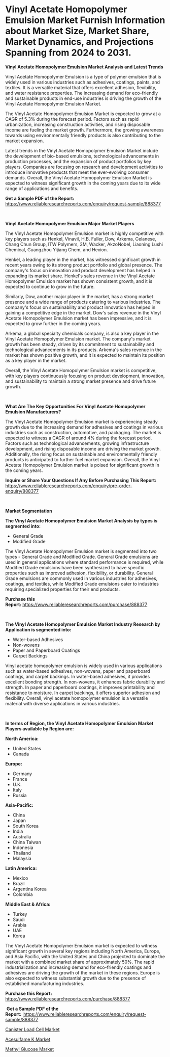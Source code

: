 <p><h1>Vinyl Acetate Homopolymer Emulsion Market Furnish Information about Market Size, Market Share, Market Dynamics, and Projections Spanning from 2024 to 2031.</h1></p><p><strong>Vinyl Acetate Homopolymer Emulsion Market Analysis and Latest Trends</strong></p>
<p><p>Vinyl Acetate Homopolymer Emulsion is a type of polymer emulsion that is widely used in various industries such as adhesives, coatings, paints, and textiles. It is a versatile material that offers excellent adhesion, flexibility, and water resistance properties. The increasing demand for eco-friendly and sustainable products in end-use industries is driving the growth of the Vinyl Acetate Homopolymer Emulsion Market.</p><p>The Vinyl Acetate Homopolymer Emulsion Market is expected to grow at a CAGR of 5.3% during the forecast period. Factors such as rapid urbanization, increasing construction activities, and rising disposable income are fueling the market growth. Furthermore, the growing awareness towards using environmentally friendly products is also contributing to the market expansion.</p><p>Latest trends in the Vinyl Acetate Homopolymer Emulsion Market include the development of bio-based emulsions, technological advancements in production processes, and the expansion of product portfolios by key players. Companies are focusing on research and development activities to introduce innovative products that meet the ever-evolving consumer demands. Overall, the Vinyl Acetate Homopolymer Emulsion Market is expected to witness significant growth in the coming years due to its wide range of applications and benefits.</p></p>
<p><strong>Get a Sample PDF of the Report:&nbsp;</strong> <a href="https://www.reliableresearchreports.com/enquiry/request-sample/888377">https://www.reliableresearchreports.com/enquiry/request-sample/888377</a></p>
<p>&nbsp;</p>
<p><strong>Vinyl Acetate Homopolymer Emulsion Major Market Players</strong></p>
<p><p>The Vinyl Acetate Homopolymer Emulsion market is highly competitive with key players such as Henkel, Vinavil, H.B. Fuller, Dow, Arkema, Celanese, Chang Chun Group, ITW Polymers, 3M, Wacker, AkzoNobel, Liaoning Lushi Chemical, Guangzhou Yijiang Chem, and Hexion. </p><p>Henkel, a leading player in the market, has witnessed significant growth in recent years owing to its strong product portfolio and global presence. The company's focus on innovation and product development has helped in expanding its market share. Henkel's sales revenue in the Vinyl Acetate Homopolymer Emulsion market has shown consistent growth, and it is expected to continue to grow in the future.</p><p>Similarly, Dow, another major player in the market, has a strong market presence and a wide range of products catering to various industries. The company's focus on sustainability and product innovation has helped in gaining a competitive edge in the market. Dow's sales revenue in the Vinyl Acetate Homopolymer Emulsion market has been impressive, and it is expected to grow further in the coming years.</p><p>Arkema, a global specialty chemicals company, is also a key player in the Vinyl Acetate Homopolymer Emulsion market. The company's market growth has been steady, driven by its commitment to sustainability and technological advancements in its products. Arkema's sales revenue in the market has shown positive growth, and it is expected to maintain its position as a key player in the market.</p><p>Overall, the Vinyl Acetate Homopolymer Emulsion market is competitive, with key players continuously focusing on product development, innovation, and sustainability to maintain a strong market presence and drive future growth.</p></p>
<p>&nbsp;</p>
<p><strong>What Are The Key Opportunities For Vinyl Acetate Homopolymer Emulsion Manufacturers?</strong></p>
<p><p>The Vinyl Acetate Homopolymer Emulsion market is experiencing steady growth due to the increasing demand for adhesives and coatings in various industries such as construction, automotive, and packaging. The market is expected to witness a CAGR of around 4% during the forecast period. Factors such as technological advancements, growing infrastructure development, and rising disposable income are driving the market growth. Additionally, the rising focus on sustainable and environmentally friendly products is anticipated to further fuel market expansion. Overall, the Vinyl Acetate Homopolymer Emulsion market is poised for significant growth in the coming years.</p></p>
<p><strong>Inquire or Share Your Questions If Any Before Purchasing This Report:</strong> <a href="https://www.reliableresearchreports.com/enquiry/pre-order-enquiry/888377">https://www.reliableresearchreports.com/enquiry/pre-order-enquiry/888377</a></p>
<p>&nbsp;</p>
<p><strong>Market Segmentation</strong></p>
<p><strong>The Vinyl Acetate Homopolymer Emulsion Market Analysis by types is segmented into:</strong></p>
<p><ul><li>General Grade</li><li>Modified Grade</li></ul></p>
<p><p>The Vinyl Acetate Homopolymer Emulsion market is segmented into two types - General Grade and Modified Grade. General Grade emulsions are used in general applications where standard performance is required, while Modified Grade emulsions have been synthesized to have specific properties such as improved adhesion, flexibility, or durability. General Grade emulsions are commonly used in various industries for adhesives, coatings, and textiles, while Modified Grade emulsions cater to industries requiring specialized properties for their end products.</p></p>
<p><strong>Purchase this Report:&nbsp;</strong><a href="https://www.reliableresearchreports.com/purchase/888377">https://www.reliableresearchreports.com/purchase/888377</a></p>
<p>&nbsp;</p>
<p><strong>The Vinyl Acetate Homopolymer Emulsion Market Industry Research by Application is segmented into:</strong></p>
<p><ul><li>Water-based Adhesives</li><li>Non-wovens</li><li>Paper and Paperboard Coatings</li><li>Carpet Backings</li></ul></p>
<p><p>Vinyl acetate homopolymer emulsion is widely used in various applications such as water-based adhesives, non-wovens, paper and paperboard coatings, and carpet backings. In water-based adhesives, it provides excellent bonding strength. In non-wovens, it enhances fabric durability and strength. In paper and paperboard coatings, it improves printability and resistance to moisture. In carpet backings, it offers superior adhesion and flexibility. Overall, vinyl acetate homopolymer emulsion is a versatile material with diverse applications in various industries.</p></p>
<p>&nbsp;</p>
<p><strong>In terms of Region, the Vinyl Acetate Homopolymer Emulsion Market Players available by Region are:</strong></p>
<p>
    <p> <strong> North America: </strong>
        <ul>
            <li>United States</li>
            <li>Canada</li>
        </ul>
        </p> 
    <p> <strong> Europe: </strong>
        <ul>
            <li>Germany</li>
            <li>France</li>
            <li>U.K.</li>
            <li>Italy</li>
            <li>Russia</li>
        </ul>
        </p> 
    <p> <strong> Asia-Pacific: </strong>
        <ul>
            <li>China</li>
            <li>Japan</li>
            <li>South Korea</li>
            <li>India</li>
            <li>Australia</li>
            <li>China Taiwan</li>
            <li>Indonesia</li>
            <li>Thailand</li>
            <li>Malaysia</li>
        </ul>
        </p> 
    <p> <strong> Latin America: </strong>
        <ul>
            <li>Mexico</li>
            <li>Brazil</li>
            <li>Argentina Korea</li>
            <li>Colombia</li>
        </ul>
        </p> 
    <p> <strong> Middle East & Africa: </strong>
        <ul>
            <li>Turkey</li>
            <li>Saudi</li>
            <li>Arabia</li>
            <li>UAE</li>
            <li>Korea</li>
        </ul>
    </p>
    </p>
<p><p>The Vinyl Acetate Homopolymer Emulsion market is expected to witness significant growth in several key regions including North America, Europe, and Asia Pacific, with the United States and China projected to dominate the market with a combined market share of approximately 50%. The rapid industrialization and increasing demand for eco-friendly coatings and adhesives are driving the growth of the market in these regions. Europe is also expected to witness substantial growth due to the presence of established manufacturing industries.</p></p>
<p><strong>Purchase this Report: </strong><a href="https://www.reliableresearchreports.com/purchase/888377">https://www.reliableresearchreports.com/purchase/888377</a></p>
<p>&nbsp;<strong>Get a Sample PDF of the Report:&nbsp;&nbsp;</strong><a href="https://www.reliableresearchreports.com/enquiry/request-sample/888377">https://www.reliableresearchreports.com/enquiry/request-sample/888377</a></p>
<p><strong></strong></p>
<p><p><a href="https://view.publitas.com/reportprime-1/canister-load-cell-market-research-report-reveals-the-latest-trends-and-opportunities-of-this-market-for-period-from-2023-2030/">Canister Load Cell Market</a></p><p><a href="https://view.publitas.com/reportprime-1/acesulfame-k-market-research-report-forecasted-for-period-from-2023-2030-by-market-type-market-application-and-region/">Acesulfame K Market</a></p><p><a href="https://github.com/ruddyyedelwadw/Market-Research-Report-List-1/blob/main/methyl-glucose-market.md">Methyl Glucose Market</a></p></p>